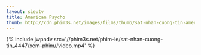 ```yaml
---
layout: sieutv
title: American Psycho
thumb: http://cdn.phim3s.net/images/films/thumb/sat-nhan-cuong-tin-american-psycho-2000.jpg
---
```

{% include jwpadv src='//phim3s.net/phim-le/sat-nhan-cuong-tin_4447/xem-phim//video.mp4' %}